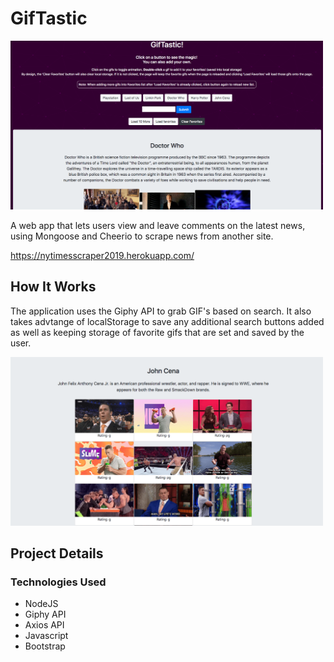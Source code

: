 # GifTastic

<img src="https://github.com/A-Mallik/GifTastic/blob/master/Giftastic.png?raw=true" width="500" height="270" alt="Giftastic">

A web app that lets users view and leave comments on the latest news, using  Mongoose and Cheerio to scrape news from another site.

https://nytimesscraper2019.herokuapp.com/


## How It Works
The application uses the Giphy API to grab GIF's based on search. It also takes advtange of localStorage to save any additional search buttons added as well as keeping storage of favorite gifs that are set and saved by the user.


<img src="https://github.com/A-Mallik/GifTastic/blob/master/Giftastic2.png?raw=true" width="500" height="270" alt="Giftastic2">

## Project Details

<!-- ### APIs
* Github  -->

### Technologies Used
* NodeJS
* Giphy API
* Axios API
* Javascript
* Bootstrap
